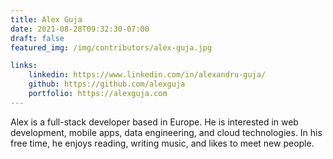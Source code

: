 ```yaml
---
title: Alex Guja
date: 2021-08-28T09:32:30-07:00
draft: false
featured_img: /img/contributors/alex-guja.jpg

links: 
    linkedin: https://www.linkedin.com/in/alexandru-guja/
    github: https://github.com/alexguja
    portfolio: https://alexguja.com
---
```


Alex is a full-stack developer based in Europe. He is interested in web development, mobile apps, data engineering, and cloud technologies. In his free time, he enjoys reading, writing music, and likes to meet new people.